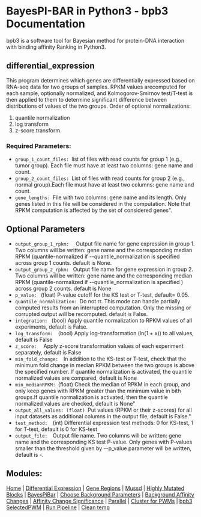 # BayesPI-BAR in Python3 - bpb3 Documentation

bpb3 is a software tool for Bayesian method for protein-DNA interaction with binding affinity Ranking in Python3.

## differential_expression
<p>This program determines which genes are differentially expressed based on RNA-seq data for two groups of samples. RPKM values arecomputed for each sample, optionally normalized, and Kolmogorov-Smirnov test/T-test is then applied to them to determine significant difference between distributions of values of the two groups. Order of optional normalizations: 
    
  </p>
<ol> 
  <li>quantile normalization</li> 
  <li>log transform</li> 
  <li>z-score transform. </li> 
</ol>

### Required Parameters:
<ul>
  <li><code>group_1_count_files: </code>list of files with read counts for group 1 (e.g., tumor group). Each file must have at least two columns: gene name and count. </li>
  <li><code>group_2_count_files: </code>List of files with read counts for group 2 (e.g., normal group).Each file must have at least two columns: gene name and count.</li>
  <li><code>gene_lengths: </code>File with two columns: gene name and its length. Only genes listed in this file will be considered in the computation. Note that RPKM computation is affected by the set of considered genes".</li>
  
</ul>


## Optional Parameters

<ul>    
    
  <li><code>output_group_1_rpkm:  </code> Output file name for gene expression in group 1. Two columns will be written: gene name and the corresponding median RPKM (quantile-normalized if --quantile_normalization is specified across group 1 counts. default is None.</li>
  <li><code>output_group_2_rpkm: </code> Output file name for gene expression in group 2. Two columns will be written: gene name and the corresponding median RPKM (quantile-normalized if --quantile_normalization is specified ) across group 2 counts. default is None</li>
  <li><code>p_value: </code> (float) P-value cutoff for the KS test or T-test, default= 0.05.</li>
  <li><code>quantile_normalization: </code>Do not rr. This mode can handle partially computed results from an interrupted computation. Only the missing or corrupted output will be recomputed. default is False.</li>
  <li><code>integration: </code> (bool) Apply quantile normalization to RPKM values of all experiments, default is False. </li>
  <li><code>log_transform:  </code>(bool) Apply log-transformation (ln(1 + x)) to all values, default is False</li>
  <li><code>z_score:  </code> Apply z-score transformation values of each experiment separately, default is False</li>
  <li><code>min_fold_change:  </code>In addition to the KS-test or T-test, check that the minimum fold change in median RPKM between the two groups is above the specified number. If quantile normalization is activated, the quantile normalized values are compared, default is None</li>
  <li><code>min_medianRPKM: </code>(float) Check the median of RPKM in each group, and only keep genes with RPKM greater than the minimum value in bith groups.If quantile normalization is activated, then the quantile normalized values are checked, default is None" </li>
  <li><code>output_all_values: (float) </code>Put values (RPKM or their z-scores) for all input datasets as additional columns in the output file, default is False."</li>
  <li><code>test_method:  </code>(int) Differential expression test methods: 0 for KS-test, 1 for T-test, default is 0 for KS-test</li>
  <li><code>output_file:  </code>Output file name. Two columns will be written: gene name and the corresponding KS test P-value. Only genes with P-values smaller than the threshold given by --p_value parameter will be written, default is -.</li>

</ul>




    

   


    

   

## Modules:
[Home](index.md) | [Differential Expression](differential_expression.md) | [Gene Regions](gene_regions.md) | [Mussd](mussd.md) | [Highly Mutated Blocks](highly_mutated_blocks.md) | [BayesPiBar](bayespi_bar.md) | [Choose Background Parameters](choose_background_parameters.md) | [Background Affinity Changes](background_affinity_changes.md) | [Affinity Change Significance](affinity_change_significance_test.md) | [Parallel](parallel.md) | [Cluster for PWMs](make_cluster4pwm.md) | [bpb3 SelectedPWM](bpb3selectedPWM.md) | [Run Pipeline](run_pipeline.md) | [Clean temp](clean_tmp.md) 
